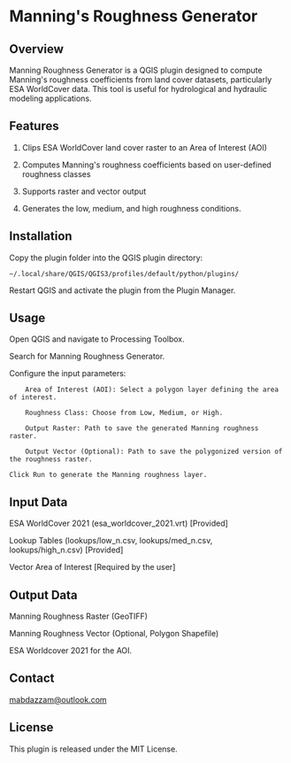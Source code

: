 # Manning's Roughness Generator
## Overview

Manning Roughness Generator is a QGIS plugin designed to compute Manning's roughness coefficients from land cover datasets, particularly ESA WorldCover data. This tool is useful for hydrological and hydraulic modeling applications.
## Features

1. Clips ESA WorldCover land cover raster to an Area of Interest (AOI)

2. Computes Manning's roughness coefficients based on user-defined roughness classes

3. Supports raster and vector output

4. Generates the low, medium, and high roughness conditions. 

## Installation

Copy the plugin folder into the QGIS plugin directory:

    ~/.local/share/QGIS/QGIS3/profiles/default/python/plugins/

Restart QGIS and activate the plugin from the Plugin Manager.

## Usage

Open QGIS and navigate to Processing Toolbox.

Search for Manning Roughness Generator.

Configure the input parameters:

        Area of Interest (AOI): Select a polygon layer defining the area of interest.

        Roughness Class: Choose from Low, Medium, or High.

        Output Raster: Path to save the generated Manning roughness raster.

        Output Vector (Optional): Path to save the polygonized version of the roughness raster.

    Click Run to generate the Manning roughness layer.

## Input Data

ESA WorldCover 2021 (esa_worldcover_2021.vrt) [Provided]

Lookup Tables (lookups/low_n.csv, lookups/med_n.csv, lookups/high_n.csv) [Provided]

Vector Area of Interest [Required by the user]

## Output Data

Manning Roughness Raster (GeoTIFF)

Manning Roughness Vector (Optional, Polygon Shapefile)

ESA Worldcover 2021 for the AOI.


## Contact

mabdazzam@outlook.com

## License

This plugin is released under the MIT License.



